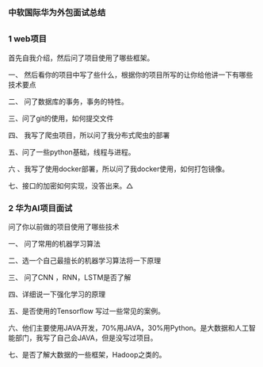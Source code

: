 ### 中软国际华为外包面试总结

##  

###  1 web项目

首先自我介绍，然后问了项目使用了哪些框架。

一、 然后看你的项目中写了些什么，根据你的项目所写的让你给他讲一下有哪些技术要点

二、 问了数据库的事务，事务的特性。

三、问了git的使用，如何提交文件

四、 我写了爬虫项目，所以问了我分布式爬虫的部署

五、问了一些python基础，线程与进程。

六 、我写了使用docker部署，所以问了我docker使用，如何打包镜像。

七、接口的加密如何实现，没答出来。△



### 2 华为AI项目面试

问了你以前做的项目使用了哪些技术

一、 问了常用的机器学习算法

二、选一个自己最擅长的机器学习算法将一下原理

三、 问了CNN ，RNN，LSTM是否了解

四、详细说一下强化学习的原理

五、是否使用的Tensorflow 写过一些常见的案例。

六、他们主要使用JAVA开发，70%用JAVA，30%用Python。是大数据和人工智能部门，我写了自己会JAVA，但是没写过项目。

七、是否了解大数据的一些框架，Hadoop之类的。

